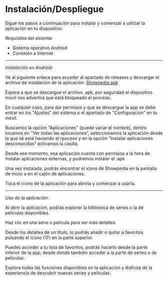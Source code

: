 # Instalación/Despliegue

Sigue los pasos a continuación para instalar y comenzar a utilizar la aplicación en tu dispositivo:

*Requisitos del sistema:*

* Sistema operativo Android
* Conexión a Internet

-----
*Instalación en Android:*

Ve al siguiente enlace para acceder al apartado de releases y descargar el archivo de instalación de la aplicación: [Showpedia.apk](https://github.com/LorenaPerezDorta/integracion-dam/releases)

Espera a que se descargue el archivo .apk, por seguridad el dispositivo movil nos advertirá que está bloqueado el proceso.

En cualquier caso, para dar permisos y que se descargue la app se debe entrar en los "Ajustes" del sistema o el apartado de "Configuración" en tu móvil.

Buscamos la opción "Aplicaciones" (puede variar el nombre), dentro tocamos en "Ver todas las aplicaciones", seleccionamos la aplicación desde la que se está haciendo el rpoceso y en la opción "Instalar aplicaciones desconocidas" activamos la casilla.

Desde ese momento, esa aplicación cuenta con permisos a la hora de instalar aplicaciones externas, y podremos instalar el .apk

Una vez instalada, podrás encontrar el icono de Showpedia en la pantalla de inicio o en el cajón de aplicaciones.

Toca el icono de la aplicación para abrirla y comenzar a usarla.

-------
*Uso de la aplicación:*

Al abrir la aplicación, podrás explorar la biblioteca de series o la de películas disponibles.

Haz clic en una serie o película para ver más detalles. 

Desde los detalles de un título, lo podrás añadir o quitar a favoritos pulsando el icono (♡) en la parte superior.

Puedes acceder a tu lista de favoritos, podrás hacerlo desde la parte inferior de la app, desde donde también acceder a la parte de series o de películas.

Explora todas las funciones disponibles en la aplicación y disfruta de la experiencia de descubrir nuevas series y películas.

